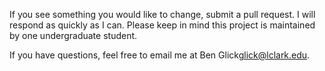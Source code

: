 If you see something you would like to change, submit a pull request. I will respond as quickly as I can. 
Please keep in mind this project is maintained by one undergraduate student.

If you have questions, feel free to email me at Ben Glick<glick@lclark.edu>.
